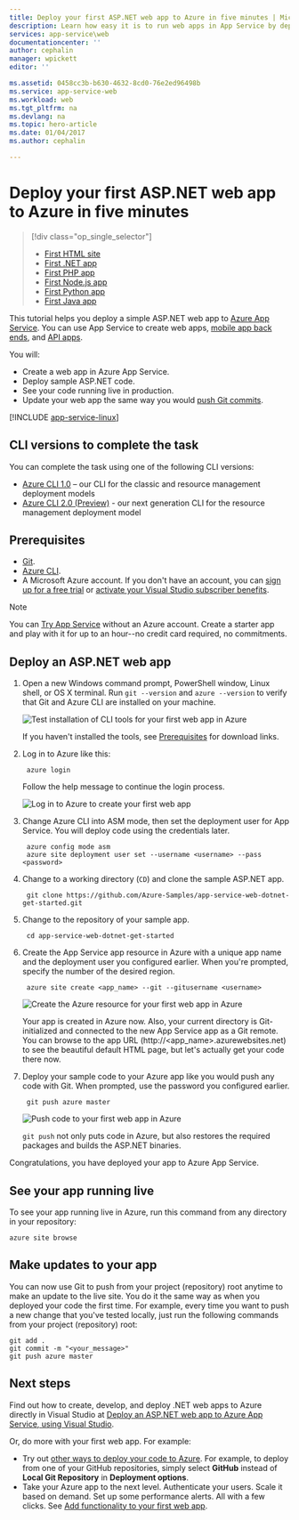 ```yaml
---
title: Deploy your first ASP.NET web app to Azure in five minutes | Microsoft Docs
description: Learn how easy it is to run web apps in App Service by deploying a sample ASP.NET app. Start doing real development quickly and see results immediately.
services: app-service\web
documentationcenter: ''
author: cephalin
manager: wpickett
editor: ''

ms.assetid: 0458cc3b-b630-4632-8cd0-76e2ed96498b
ms.service: app-service-web
ms.workload: web
ms.tgt_pltfrm: na
ms.devlang: na
ms.topic: hero-article
ms.date: 01/04/2017
ms.author: cephalin

---
```

# Deploy your first ASP.NET web app to Azure in five minutes

> [!div class="op_single_selector"]
> * [First HTML site](app-service-web-get-started-html-cli-nodejs.md)
> * [First .NET app](app-service-web-get-started-dotnet-cli-nodejs.md)
> * [First PHP app](app-service-web-get-started-php-cli-nodejs.md)
> * [First Node.js app](app-service-web-get-started-nodejs-cli-nodejs.md)
> * [First Python app](app-service-web-get-started-python-cli-nodejs.md)
> * [First Java app](app-service-web-get-started-java.md)
> 
> 

This tutorial helps you deploy a simple ASP.NET web app to [Azure App Service](../app-service/app-service-value-prop-what-is.md).
You can use App Service to create web apps, [mobile app back ends](/documentation/learning-paths/appservice-mobileapps/),
and [API apps](../app-service-api/app-service-api-apps-why-best-platform.md).

You will: 

* Create a web app in Azure App Service.
* Deploy sample ASP.NET code.
* See your code running live in production.
* Update your web app the same way you would [push Git commits](https://git-scm.com/docs/git-push).

[!INCLUDE [app-service-linux](../../includes/app-service-linux.md)]

## CLI versions to complete the task

You can complete the task using one of the following CLI versions:

- [Azure CLI 1.0](app-service-web-get-started-dotnet-cli-nodejs.md) – our CLI for the classic and resource management deployment models
- [Azure CLI 2.0 (Preview)](app-service-web-get-started-dotnet.md) - our next generation CLI for the resource management deployment model

## Prerequisites
* [Git](http://www.git-scm.com/downloads).
* [Azure CLI](../xplat-cli-install.md).
* A Microsoft Azure account. If you don't have an account, you can 
  [sign up for a free trial](https://azure.microsoft.com/pricing/free-trial/?WT.mc_id=A261C142F) or 
  [activate your Visual Studio subscriber benefits](https://azure.microsoft.com/pricing/member-offers/msdn-benefits-details/?WT.mc_id=A261C142F).

> [!NOTE]
> You can [Try App Service](https://azure.microsoft.com/try/app-service/) without an Azure account. Create a starter app and play with
> it for up to an hour--no credit card required, no commitments.
> 
> 

## Deploy an ASP.NET web app
1. Open a new Windows command prompt, PowerShell window, Linux shell, or OS X terminal. Run `git --version` and `azure --version` to verify that Git and Azure CLI
   are installed on your machine.
   
    ![Test installation of CLI tools for your first web app in Azure](./media/app-service-web-get-started/1-test-tools.png)
   
    If you haven't installed the tools, see [Prerequisites](#Prerequisites) for download links.
2. Log in to Azure like this:
   
        azure login
   
    Follow the help message to continue the login process.
   
    ![Log in to Azure to create your first web app](./media/app-service-web-get-started/3-azure-login.png)

3. Change Azure CLI into ASM mode, then set the deployment user for App Service. You will deploy code using the credentials later.
   
        azure config mode asm
        azure site deployment user set --username <username> --pass <password>

4. Change to a working directory (`CD`) and clone the sample ASP.NET app.
   
        git clone https://github.com/Azure-Samples/app-service-web-dotnet-get-started.git

5. Change to the repository of your sample app. 
   
        cd app-service-web-dotnet-get-started

6. Create the App Service app resource in Azure with a unique app name and the deployment user you configured earlier. When you're prompted, specify the number of the desired region.
   
        azure site create <app_name> --git --gitusername <username>
   
    ![Create the Azure resource for your first web app in Azure](./media/app-service-web-get-started-languages/dotnet-site-create.png)
   
    Your app is created in Azure now. Also, your current directory is Git-initialized and connected to the new App Service app as a Git remote.
    You can browse to the app URL (http://&lt;app_name>.azurewebsites.net) to see the beautiful default HTML page, but let's actually get your code there now.

7. Deploy your sample code to your Azure app like you would push any code with Git. When prompted, use the password you configured earlier.
   
        git push azure master
   
    ![Push code to your first web app in Azure](./media/app-service-web-get-started-languages/dotnet-git-push.png)
   
    `git push` not only puts code in Azure, but also restores the required packages and builds the ASP.NET binaries. 

Congratulations, you have deployed your app to Azure App Service.

## See your app running live
To see your app running live in Azure, run this command from any directory in your repository:

    azure site browse

## Make updates to your app
You can now use Git to push from your project (repository) root anytime to make an update to the live site. You do it the same way as when you deployed your code
the first time. For example, every time you want to push a new change that you've tested locally, just run the following commands from your project 
(repository) root:

    git add .
    git commit -m "<your_message>"
    git push azure master


## Next steps
Find out how to create, develop, and deploy .NET web apps to Azure directly in Visual Studio at 
[Deploy an ASP.NET web app to Azure App Service, using Visual Studio](web-sites-dotnet-get-started.md).

Or, do more with your first web app. For example:

* Try out [other ways to deploy your code to Azure](web-sites-deploy.md). For example, to deploy from one of your GitHub repositories, simply select
  **GitHub** instead of **Local Git Repository** in **Deployment options**.
* Take your Azure app to the next level. Authenticate your users. Scale it based on demand. Set up some performance alerts. All with a few clicks. See 
  [Add functionality to your first web app](app-service-web-get-started-2.md).

